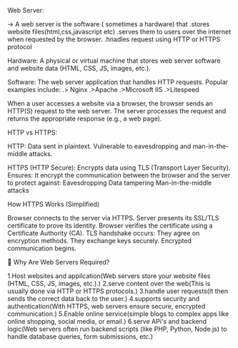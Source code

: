 Web Server:

-> A web server is the software ( sometimes a hardware) that
  .stores website files(html,css,javascript etc)
  .serves them to users over the internet when requested by the browser.
  .hnadles request using HTTP or HTTPS protocol
 
Hardware: A physical or virtual machine that stores web server software and website data (HTML, CSS, JS, images, etc.).

Software: The web server application that handles HTTP requests. Popular examples include:
.> Nginx
.>Apache
.>Microsoft IIS
.>Litespeed

When a user accesses a website via a browser, the browser sends an HTTP(S) request to the web server. 
The server processes the request and returns the appropriate response (e.g., a web page).

HTTP vs HTTPS:

HTTP: Data sent in plaintext. Vulnerable to eavesdropping and man-in-the-middle attacks.

HTTPS (HTTP Secure): Encrypts data using TLS (Transport Layer Security). Ensures:
It encrypt the communication between the browser and the server to protect against:
Eavesdropping
Data tampering
Man-in-the-middle attacks

How HTTPS Works (Simplified)

Browser connects to the server via HTTPS.
Server presents its SSL/TLS certificate to prove its identity.
Browser verifies the certificate using a Certificate Authority (CA).
TLS handshake occurs:
They agree on encryption methods.
They exchange keys securely.
Encrypted communication begins.

🔹 Why Are Web Servers Required?

1.Host websites and appilcation(Web servers store your website files (HTML, CSS, JS, images, etc.).)
2.serve content over the web(This is usually done via HTTP or HTTPS protocols.)
3.handle user requests(It then sends the correct data back to the user.)
4.supports security and authentication(With HTTPS, web servers ensure secure, encrypted communication.)
5.Enable online service(simple blogs to complex apps like online shopping, social media, or email.)
6.serve APi's and backend logic(Web servers often run backend scripts (like PHP, Python, Node.js) to handle database queries, form submissions, etc.)


